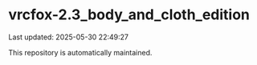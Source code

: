 # vrcfox-2.3_body_and_cloth_edition

Last updated: 2025-05-30 22:49:27

This repository is automatically maintained.
